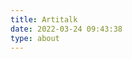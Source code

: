 ```yaml
---
title: Artitalk
date: 2022-03-24 09:43:38
type: about
---
```


<body> 
    <script type="text/javascript" src="https://unpkg.com/artitalk"></script>
    <div id="artitalk_main"></div>
    <script>
    new Artitalk({
        appId: 'YBH7dy8YlNz0JsvUT2vw1rVn-MdYXbMMI',
        appKey: 'Q7qAfgOW7OkXlWMWf62B4lb2',
        pageSize: 2,
        color1: '#eeeeee',
        color2: '#eeeeee',
        color3: '#000000'
    })
    </script>
</body>